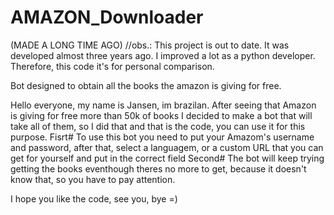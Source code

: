 # AMAZON_Downloader
(MADE A LONG TIME AGO)
//obs.: This project is out to date. It was developed almost three years ago. I improved a lot as a python developer. Therefore, this code it's for personal comparison.



Bot designed to obtain all the books the amazon is giving for free.


Hello everyone, my name is Jansen, im brazilan.
After seeing that Amazon is giving for free more than 50k of books I decided to make a bot that will take all of them, so I did that and that is the code, you can use it for this purpose.
Fisrt#
To use this bot you need to put your Amazom's username and password, after that, select a languagem, or a custom URL that you can get for yourself and put in the correct field
Second#
The bot will keep trying getting the books eventhough theres no more to get, because it doesn't know that, so you have to pay attention.

I hope you like the code, see you, bye =)

